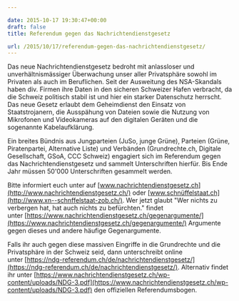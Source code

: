 ```yaml
---

date: 2015-10-17 19:30:47+00:00
draft: false
title: Referendum gegen das Nachrichtendienstgesetz

url: /2015/10/17/referendum-gegen-das-nachrichtendienstgesetz/
---
```


Das neue Nachrichtendienstgesetz bedroht mit anlassloser und unverhältnismässiger Überwachung unser aller Privatsphäre sowohl im Privaten als auch im Beruflichen. Seit der Ausweitung des NSA-Skandals haben div. Firmen ihre Daten in den sicheren Schweizer Hafen verbracht, da die Schweiz politisch stabil ist und hier ein starker Datenschutz herrscht. Das neue Gesetz erlaubt dem Geheimdienst den Einsatz von Staatstrojanern, die Ausspähung von Dateien sowie die Nutzung von Mikrofonen und Videokameras auf den digitalen Geräten und die sogenannte Kabelaufklärung.







Ein breites Bündnis aus Jungparteien (JuSo, junge Grüne), Parteien (Grüne, Piratenpartei, Alternative Liste) und Verbänden (Grundrechte.ch, Digitale Gesellschaft, GSoA, CCC Schweiz) engagiert sich im Referendum gegen das Nachrichtendienstgesetz und sammelt Unterschriften hierfür. Bis Ende Jahr müssen 50'000 Unterschriften gesammelt werden.







Bitte informiert euch unter auf [www.nachrichtendienstgesetz.ch](http://www.nachrichtendienstgesetz.ch/) oder [www.schnüffelstaat.ch](http://www.xn--schnffelstaat-zob.ch/). Wer jetzt glaubt "Wer nichts zu verbergen hat, hat auch nichts zu befürchten." findet unter [https://www.nachrichtendienstgesetz.ch/gegenargumente/](https://www.nachrichtendienstgesetz.ch/gegenargumente/) Argumente gegen dieses und andere häufige Gegenargumente.







Falls ihr auch gegen diese massiven Eingriffe in die Grundrechte und die Privatsphäre in der Schweiz seid, dann unterschreibt online unter [https://ndg-referendum.ch/de/nachrichtendienstgesetz/](https://ndg-referendum.ch/de/nachrichtendienstgesetz/). Alternativ findet ihr unter [https://www.nachrichtendienstgesetz.ch/wp-content/uploads/NDG-3.pdf](https://www.nachrichtendienstgesetz.ch/wp-content/uploads/NDG-3.pdf) den offiziellen Referendumsbogen.
